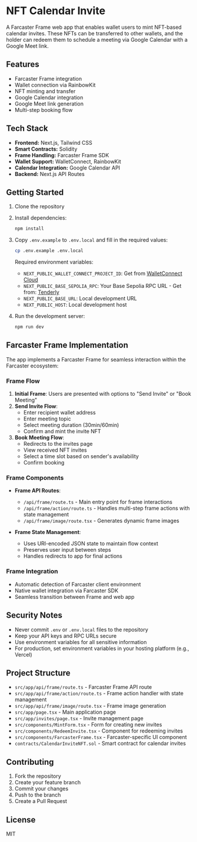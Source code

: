 # NFT Calendar Invite

A Farcaster Frame web app that enables wallet users to mint NFT-based calendar invites. These NFTs can be transferred to other wallets, and the holder can redeem them to schedule a meeting via Google Calendar with a Google Meet link.

## Features

- Farcaster Frame integration
- Wallet connection via RainbowKit
- NFT minting and transfer
- Google Calendar integration
- Google Meet link generation
- Multi-step booking flow

## Tech Stack

- **Frontend:** Next.js, Tailwind CSS
- **Smart Contracts:** Solidity
- **Frame Handling:** Farcaster Frame SDK
- **Wallet Support:** WalletConnect, RainbowKit
- **Calendar Integration:** Google Calendar API
- **Backend:** Next.js API Routes

## Getting Started

1. Clone the repository
2. Install dependencies:
   ```bash
   npm install
   ```
3. Copy `.env.example` to `.env.local` and fill in the required values:
   ```bash
   cp .env.example .env.local
   ```
   Required environment variables:
   - `NEXT_PUBLIC_WALLET_CONNECT_PROJECT_ID`: Get from [WalletConnect Cloud](https://cloud.walletconnect.com/)
   - `NEXT_PUBLIC_BASE_SEPOLIA_RPC`: Your Base Sepolia RPC URL - Get from: [Tenderly](tenderly.co)
   - `NEXT_PUBLIC_BASE_URL`: Local development URL
   - `NEXT_PUBLIC_HOST`: Local development host

4. Run the development server:
   ```bash
   npm run dev
   ```

## Farcaster Frame Implementation

The app implements a Farcaster Frame for seamless interaction within the Farcaster ecosystem:

### Frame Flow

1. **Initial Frame**: Users are presented with options to "Send Invite" or "Book Meeting"
2. **Send Invite Flow**:
   - Enter recipient wallet address
   - Enter meeting topic
   - Select meeting duration (30min/60min)
   - Confirm and mint the invite NFT
3. **Book Meeting Flow**:
   - Redirects to the invites page
   - View received NFT invites
   - Select a time slot based on sender's availability
   - Confirm booking

### Frame Components

- **Frame API Routes**: 
  - `/api/frame/route.ts` - Main entry point for frame interactions
  - `/api/frame/action/route.ts` - Handles multi-step frame actions with state management
  - `/api/frame/image/route.tsx` - Generates dynamic frame images

- **Frame State Management**:
  - Uses URI-encoded JSON state to maintain flow context
  - Preserves user input between steps
  - Handles redirects to app for final actions

### Frame Integration

- Automatic detection of Farcaster client environment
- Native wallet integration via Farcaster SDK
- Seamless transition between Frame and web app

## Security Notes

- Never commit `.env` or `.env.local` files to the repository
- Keep your API keys and RPC URLs secure
- Use environment variables for all sensitive information
- For production, set environment variables in your hosting platform (e.g., Vercel)

## Project Structure

- `src/app/api/frame/route.ts` - Farcaster Frame API route
- `src/app/api/frame/action/route.ts` - Frame action handler with state management
- `src/app/api/frame/image/route.tsx` - Frame image generation
- `src/app/page.tsx` - Main application page
- `src/app/invites/page.tsx` - Invite management page
- `src/components/MintForm.tsx` - Form for creating new invites
- `src/components/RedeemInvite.tsx` - Component for redeeming invites
- `src/components/FarcasterFrame.tsx` - Farcaster-specific UI component
- `contracts/CalendarInviteNFT.sol` - Smart contract for calendar invites

## Contributing

1. Fork the repository
2. Create your feature branch
3. Commit your changes
4. Push to the branch
5. Create a Pull Request

## License

MIT 